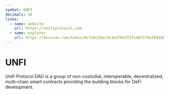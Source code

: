 ```yaml
---
symbol: UNFI
decimals: 18
links:
  - name: website
    url: https://unifiprotocol.com
  - name: explorer
    url: https://bscscan.com/token/0x728c5bac3c3e370e372fc4671f9ef6916b814d8b
---
```


# UNFI

Unifi Protocol DAO is a group of non-custodial, interoperable, decentralized, multi-chain smart contracts providing the building blocks for DeFi development.
